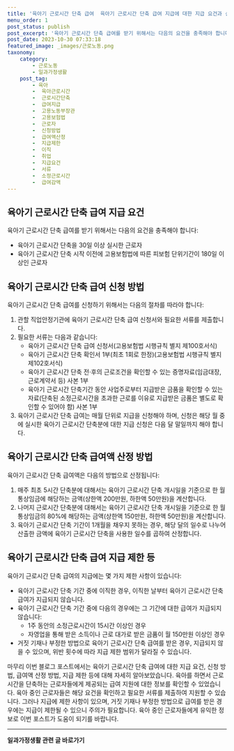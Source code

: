 ```yaml
---
title: '육아기 근로시간 단축 급여  육아기 근로시간 단축 급여 지급에 대한 지급 요건과 신청 방법 급여액 산정 방법 지급 제한 등'
menu_order: 1
post_status: publish
post_excerpt: '육아기 근로시간 단축 급여를 받기 위해서는 다음의 요건을 충족해야 합니다 '
post_date: 2023-10-30 07:33:18
featured_image: _images/근로노동.png
taxonomy:
    category:
        - 근로노동
        - 일과가정생활
    post_tag:
        - 육아
        -  육아근로시간
        -  근로시간단축
        -  급여지급
        -  고용노동부장관
        -  고용보험법
        -  근로자
        -  신청방법
        -  급여액산정
        -  지급제한
        -  이직
        -  취업
        -  지급요건
        -  서류
        -  소정근로시간
        -  급여감액
---
```



##   육아기 근로시간 단축 급여 지급 요건
육아기 근로시간 단축 급여를 받기 위해서는 다음의 요건을 충족해야 합니다:
- 육아기 근로시간 단축을 30일 이상 실시한 근로자
- 육아기 근로시간 단축 시작 이전에 고용보험법에 따른 피보험 단위기간이 180일 이상인 근로자

##   육아기 근로시간 단축 급여 신청 방법
육아기 근로시간 단축 급여를 신청하기 위해서는 다음의 절차를 따라야 합니다:
1. 관할 직업안정기관에 육아기 근로시간 단축 급여 신청서와 필요한 서류를 제출합니다.
2. 필요한 서류는 다음과 같습니다:
   - 육아기 근로시간 단축 급여 신청서(고용보험법 시행규칙 별지 제100호서식)
   - 육아기 근로시간 단축 확인서 1부(최초 1회로 한정)(고용보험법 시행규칙 별지 제102호서식)
   - 육아기 근로시간 단축 전·후의 근로조건을 확인할 수 있는 증명자료(임금대장, 근로계약서 등) 사본 1부
   - 육아기 근로시간 단축기간 동안 사업주로부터 지급받은 금품을 확인할 수 있는 자료(단축된 소정근로시간을 초과한 근로를 이유로 지급받은 금품은 별도로 확인할 수 있어야 함) 사본 1부
3. 육아기 근로시간 단축 급여는 매월 단위로 지급을 신청해야 하며, 신청은 해당 월 중에 실시한 육아기 근로시간 단축분에 대한 지급 신청은 다음 달 말일까지 해야 합니다.

##   육아기 근로시간 단축 급여액 산정 방법
육아기 근로시간 단축 급여액은 다음의 방법으로 산정됩니다:
1. 매주 최초 5시간 단축분에 대해서는 육아기 근로시간 단축 개시일을 기준으로 한 월 통상임금에 해당하는 금액(상한액 200만원, 하한액 50만원)을 계산합니다.
2. 나머지 근로시간 단축분에 대해서는 육아기 근로시간 단축 개시일을 기준으로 한 월 통상임금의 80%에 해당하는 금액(상한액 150만원, 하한액 50만원)을 계산합니다.
3. 육아기 근로시간 단축 기간이 1개월을 채우지 못하는 경우, 해당 달의 일수로 나누어 산출한 금액에 육아기 근로시간 단축을 사용한 일수를 곱하여 산정합니다.

##   육아기 근로시간 단축 급여 지급 제한 등
육아기 근로시간 단축 급여의 지급에는 몇 가지 제한 사항이 있습니다:
- 육아기 근로시간 단축 기간 중에 이직한 경우, 이직한 날부터 육아기 근로시간 단축 급여가 지급되지 않습니다.
- 육아기 근로시간 단축 기간 중에 다음의 경우에는 그 기간에 대한 급여가 지급되지 않습니다:
  - 1주 동안의 소정근로시간이 15시간 이상인 경우
  - 자영업을 통해 받은 소득이나 근로 대가로 받은 금품이 월 150만원 이상인 경우
- 거짓 기재나 부정한 방법으로 육아기 근로시간 단축 급여를 받은 경우, 지급되지 않을 수 있으며, 위반 횟수에 따라 지급 제한 범위가 달라질 수 있습니다.

마무리
이번 블로그 포스트에서는 육아기 근로시간 단축 급여에 대한 지급 요건, 신청 방법, 급여액 산정 방법, 지급 제한 등에 대해 자세히 알아보았습니다. 육아를 하면서 근로시간을 단축하는 근로자들에게 제공되는 급여 지원에 대한 정보를 확인할 수 있었습니다. 육아 중인 근로자들은 해당 요건을 확인하고 필요한 서류를 제출하여 지원할 수 있습니다. 그러나 지급에 제한 사항이 있으며, 거짓 기재나 부정한 방법으로 급여를 받은 경우에는 지급이 제한될 수 있으니 주의가 필요합니다. 육아 중인 근로자들에게 유익한 정보로 이번 포스트가 도움이 되기를 바랍니다.
<!-- wp:separator -->
<hr class="wp-block-separator has-alpha-channel-opacity"/>
<!-- /wp:separator -->

<!-- wp:group {"backgroundColor":"base","layout":{"type":"constrained"}} -->
<div class="wp-block-group has-base-background-color has-background"><!-- wp:paragraph {"align":"center","fontSize":"medium"} -->
<p class="has-text-align-center has-large-font-size"><strong>일과가정생활 관련 글 바로가기</strong></p>
<!-- /wp:paragraph -->


<!-- wp:latest-posts
{"categories":[{"id":10918,"count":19,"description":"","link":"https://uknowlaw.com/category/%ec%9d%bc%ea%b3%bc%ea%b0%80%ec%a0%95%ec%83%9d%ed%99%9c/","name":"일과가정생활","slug":"일과가정생활","taxonomy":"category","parent":0,"meta":[],"_links":{"self":[{"href":"https://uknowlaw.com/wp-json/wp/v2/categories/10918"}],"collection":[{"href":"https://uknowlaw.com/wp-json/wp/v2/categories"}],"about":[{"href":"https://uknowlaw.com/wp-json/wp/v2/taxonomies/category"}],"wp:post_type":[{"href":"https://uknowlaw.com/wp-json/wp/v2/posts?categories=10918"}],"curies":[{"name":"wp","href":"https://api.w.org/{rel}","templated":true}]}}],"postsToShow":100,"excerptLength":28,"postLayout":"grid","columns":2,"featuredImageAlign":"left","featuredImageSizeSlug":"large","fontSize":18px} /--></div>
<!-- /wp:group -->